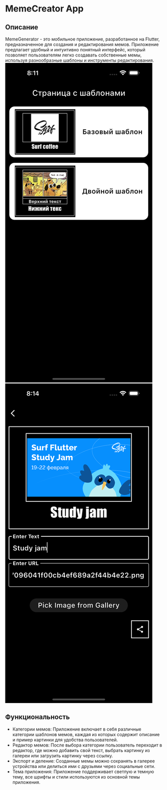 # MemeCreator App

## Описание

MemeGenerator - это мобильное приложение, разработанное на Flutter, предназначенное для создания и редактирования мемов. Приложение предлагает удобный и интуитивно понятный интерфейс, который позволяет пользователям легко создавать собственные мемы, используя разнообразные шаблоны и инструменты редактирования.
![Главный экран приложения](https://github.com/Bogdan108/surf-flutter-study-jam-5/blob/study-jam-5/docs/images/Simulator%20Screenshot%20-%20iPhone%2014%20Pro%20Max%20-%202024-02-20%20at%2020.11.32.png)
![Экран с редактором шаблона](https://github.com/Bogdan108/surf-flutter-study-jam-5/blob/study-jam-5/docs/images/Simulator%20Screenshot%20-%20iPhone%2014%20Pro%20Max%20-%202024-02-20%20at%2020.14.59.png)

## Функциональность

- Категории мемов: Приложение включает в себя различные категории шаблонов мемов, каждая из которых содержит описание и пример картинки для удобства пользователей.
- Редактор мемов: После выбора категории пользователь переходит в редактор, где можно добавить свой текст, выбрать картинку из галереи или загрузить картинку через ссылку.
- Экспорт и деление: Созданные мемы можно сохранять в галерее устройства или делиться ими с друзьями через социальные сети.
- Тема приложения: Приложение поддерживает светлую и темную тему, все шрифты и стили используются из основной темы приложения.
